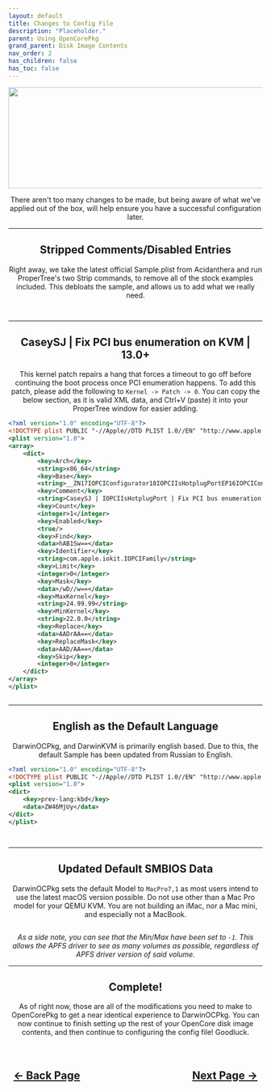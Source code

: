```yaml
---
layout: default
title: Changes to Config File
description: "Placeholder."
parent: Using OpenCorePkg
grand_parent: Disk Image Contents
nav_order: 2
has_children: false
has_toc: false
---
```


<style>
  .navigation-container {
    display: flex;
    justify-content: space-between;
    align-items: center;
    width: 100%;
  }
  
  .nav-button {
    margin: 10px;
  }

</style>

<p align="center">
  <img width="650" height="200" src="../../../../assets/Headers/Header-OCPKGtoDOCPKG.png">
</p>

<p align="center">There aren't too many changes to be made, but being aware of what we've applied out of the box, will help ensure you have a successful configuration later.</p>

<hr>
<h2 align="center">Stripped Comments/Disabled Entries</h2>

<p align="center">Right away, we take the latest official Sample.plist from Acidanthera and run ProperTree's two Strip commands, to remove all of the stock examples included. This debloats the sample, and allows us to add what we really need.</p>

<p align="center"><a href=""><img src="../../../../assets/Acidanthera/Sample-Strip-Commands.png" alt=""></a></p>
<p align="center"><a href=""><img src="../../../../assets/Acidanthera/Sample-Strip-Commands-Results.png" alt=""></a></p>

<hr>
<h2 align="center">CaseySJ | Fix PCI bus enumeration on KVM | 13.0+</h2>

<p align="center">This kernel patch repairs a hang that forces a timeout to go off before continuing the boot process once PCI enumeration happens. To add this patch, please add the following to <code>Kernel -> Patch -> 0</code>. You can copy the below section, as it is valid XML data, and Ctrl+V (paste) it into your ProperTree window for easier adding.</p>

```xml
<?xml version="1.0" encoding="UTF-8"?>
<!DOCTYPE plist PUBLIC "-//Apple//DTD PLIST 1.0//EN" "http://www.apple.com/DTDs/PropertyList-1.0.dtd">
<plist version="1.0">
<array>
	<dict>
		<key>Arch</key>
		<string>x86_64</string>
		<key>Base</key>
		<string>__ZN17IOPCIConfigurator18IOPCIIsHotplugPortEP16IOPCIConfigEntry</string>
		<key>Comment</key>
		<string>CaseySJ | IOPCIIsHotplugPort | Fix PCI bus enumeration on KVM | 13.0+</string>
		<key>Count</key>
		<integer>1</integer>
		<key>Enabled</key>
		<true/>
		<key>Find</key>
		<data>hAB1Sw==</data>
		<key>Identifier</key>
		<string>com.apple.iokit.IOPCIFamily</string>
		<key>Limit</key>
		<integer>0</integer>
		<key>Mask</key>
		<data>/wD//w==</data>
		<key>MaxKernel</key>
		<string>24.99.99</string>
		<key>MinKernel</key>
		<string>22.0.0</string>
		<key>Replace</key>
		<data>AADrAA==</data>
		<key>ReplaceMask</key>
		<data>AAD/AA==</data>
		<key>Skip</key>
		<integer>0</integer>
	</dict>
</array>
</plist>
```

<p align="center"><a href=""><img src="../../../../assets/Acidanthera/Sample-PCI-Kernel-Patch.png" alt=""></a></p>

<hr>
<h2 align="center">English as the Default Language</h2>

<p align="center">DarwinOCPkg, and DarwinKVM is primarily english based. Due to this, the default Sample has been updated from Russian to English.</p>

```xml
<?xml version="1.0" encoding="UTF-8"?>
<!DOCTYPE plist PUBLIC "-//Apple//DTD PLIST 1.0//EN" "http://www.apple.com/DTDs/PropertyList-1.0.dtd">
<plist version="1.0">
<dict>
	<key>prev-lang:kbd</key>
	<data>ZW46MjUy</data>
</dict>
</plist>
```

<p align="center"><a href=""><img src="../../../../assets/Acidanthera/Sample-Default-Language.png" alt=""></a></p>
<p align="center"><a href=""><img src="../../../../assets/Acidanthera/Sample-Default-Language-Result.png" alt=""></a></p>

<hr>
<h2 align="center">Updated Default SMBIOS Data</h2>

<p align="center">DarwinOCPkg sets the default Model to <code>MacPro7,1</code> as most users intend to use the latest macOS version possible. Do not use other than a Mac Pro model for your QEMU KVM. You are not building an iMac, nor a Mac mini, and especially not a MacBook.</p>

<p align="center"><a href=""><img src="../../../../assets/Acidanthera/Sample-Updated-SMBIOS.png" alt=""></a></p>

<p align="center"><i>As a side note, you can see that the Min/Max have been set to <code>-1</code>. This allows the APFS driver to see as many volumes as possible, regardless of APFS driver version of said volume.</i></p>

<hr>
<h2 align="center">Complete!</h2>

<p align="center">As of right now, those are all of the modifications you need to make to OpenCorePkg to get a near identical experience to DarwinOCPkg. You can now continue to finish setting up the rest of your OpenCore disk image contents, and then continue to configuring the config file! Goodluck.</p>

<h2 align="center">
  <br>
  <div class="navigation-container">
    <a class="nav-button" href="../01-SourceOCPKG">&larr; Back Page</a>
    <a class="nav-button" href="../../../04-FilePlacement/index">Next Page &rarr;</a>
  </div>
  <br>
</h2>
